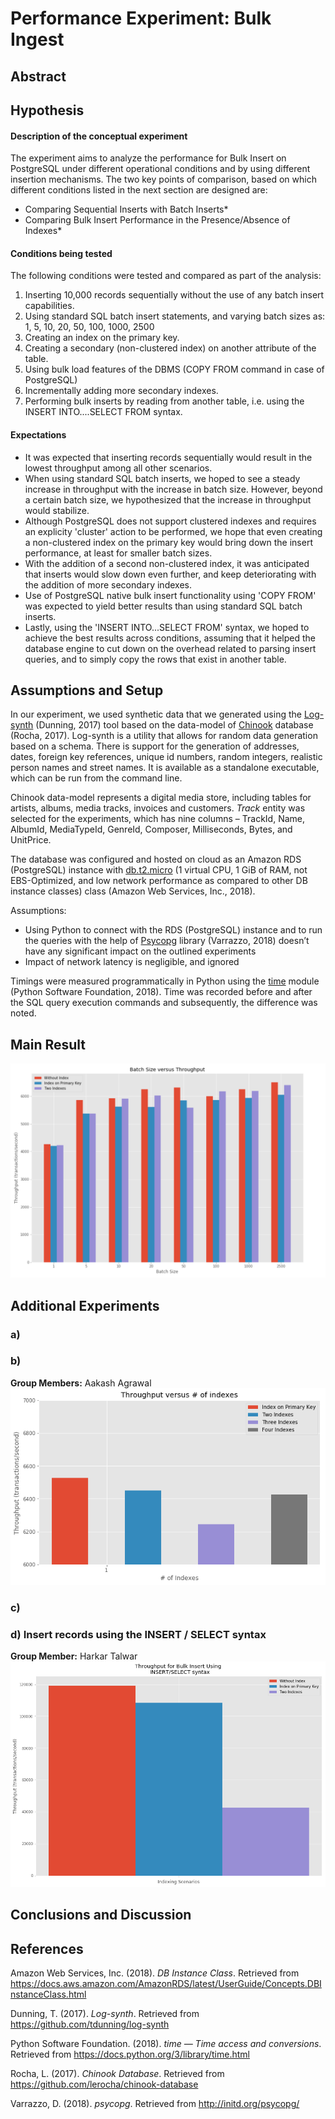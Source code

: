﻿# Performance Experiment: Bulk Ingest

## Abstract



## Hypothesis

#### Description of the conceptual experiment  

The experiment aims to analyze the performance for Bulk Insert on PostgreSQL under different operational conditions and by using different insertion mechanisms. The two key points of comparison, based on which different conditions listed in the next section are designed are:  

* Comparing Sequential Inserts with Batch Inserts*  
* Comparing Bulk Insert Performance in the Presence/Absence of Indexes*  

#### Conditions being tested

The following conditions were tested and compared as part of the analysis:  
1. Inserting 10,000 records sequentially without the use of any batch insert capabilities.
2. Using standard SQL batch insert statements, and varying batch sizes as: 1, 5, 10, 20, 50, 100, 1000, 2500
3. Creating an index on the primary key.
4. Creating a secondary (non-clustered index) on another attribute of the table.
5. Using bulk load features of the DBMS (COPY FROM command in case of PostgreSQL)
6. Incrementally adding more secondary indexes.
7. Performing bulk inserts by reading from another table, i.e. using the INSERT INTO....SELECT FROM syntax.

#### Expectations    

* It was expected that inserting records sequentially would result in the lowest throughput among all other scenarios.  
* When using standard SQL batch inserts, we hoped to see a steady increase in throughput with the increase in batch size. However, beyond a certain batch size, we hypothesized that the increase in throughput would stabilize.  
* Although PostgreSQL does not support clustered indexes and requires an explicity 'cluster' action to be performed, we hope that even creating a non-clustered index on the primary key would bring down the insert performance, at least for smaller batch sizes.  
* With the addition of a second non-clustered index, it was anticipated that inserts would slow down even further, and keep deteriorating with the addition of more secondary indexes.  
* Use of PostgreSQL native bulk insert functionality using 'COPY FROM' was expected to yield better results than using standard SQL batch inserts.  
* Lastly, using the 'INSERT INTO...SELECT FROM' syntax, we hoped to achieve the best results across conditions, assuming that it helped the database engine to cut down on the overhead related to parsing insert queries, and to simply copy the rows that exist in another table.


## Assumptions and Setup

In our experiment, we used synthetic data that we generated using the [Log-synth](https://github.com/tdunning/log-synth) (Dunning, 2017) tool based on the data-model of [Chinook](https://github.com/lerocha/chinook-database) database (Rocha, 2017). Log-synth is a utility that allows for random data generation based on a schema. There is support for the generation of addresses, dates, foreign key references, unique id numbers, random integers, realistic person names and street names. It is available as a standalone executable, which can be run from the command line.

Chinook data-model represents a digital media store, including tables for artists, albums, media tracks, invoices and customers. *Track* entity was selected for the experiments, which has nine columns – TrackId, Name, AlbumId, MediaTypeId, GenreId, Composer, Milliseconds, Bytes, and UnitPrice.

The database was configured and hosted on cloud as an Amazon RDS (PostgreSQL) instance with [db.t2.micro](https://docs.aws.amazon.com/AmazonRDS/latest/UserGuide/Concepts.DBInstanceClass.html) (1 virtual CPU, 1 GiB of RAM, not EBS-Optimized, and low network performance as compared to other DB instance classes) class (Amazon Web Services, Inc., 2018).

Assumptions:
-	Using Python to connect with the RDS (PostgreSQL) instance and to run the queries with the help of [Psycopg](http://initd.org/psycopg/) library (Varrazzo, 2018) doesn’t have any significant impact on the outlined experiments
-	Impact of network latency is negligible, and ignored

Timings were measured programmatically in Python using the [time](https://docs.python.org/3/library/time.html) module (Python Software Foundation, 2018). Time was recorded before and after the SQL query execution commands and subsequently, the difference was noted.

## Main Result

![Result](./result.PNG "Batch Size versus Throughput")

## Additional Experiments

### a)

### b)
**Group Members:** Aakash Agrawal
![Result](./result_9b.png "Variation in Throughput with # of indexes")

### c)

### d) Insert records using the INSERT / SELECT syntax  
**Group Member:** Harkar Talwar
![Result](./result_9d.png "Variation in Throughput with INSERT/SELECT scenarios")

## Conclusions and Discussion



## References

Amazon Web Services, Inc. (2018). *DB Instance Class*. Retrieved from https://docs.aws.amazon.com/AmazonRDS/latest/UserGuide/Concepts.DBInstanceClass.html

Dunning, T. (2017). *Log-synth*. Retrieved from https://github.com/tdunning/log-synth

Python Software Foundation. (2018). *time — Time access and conversions*. Retrieved from https://docs.python.org/3/library/time.html  

Rocha, L. (2017). *Chinook Database*. Retrieved from https://github.com/lerocha/chinook-database 

Varrazzo, D. (2018). *psycopg*. Retrieved from http://initd.org/psycopg/ 
